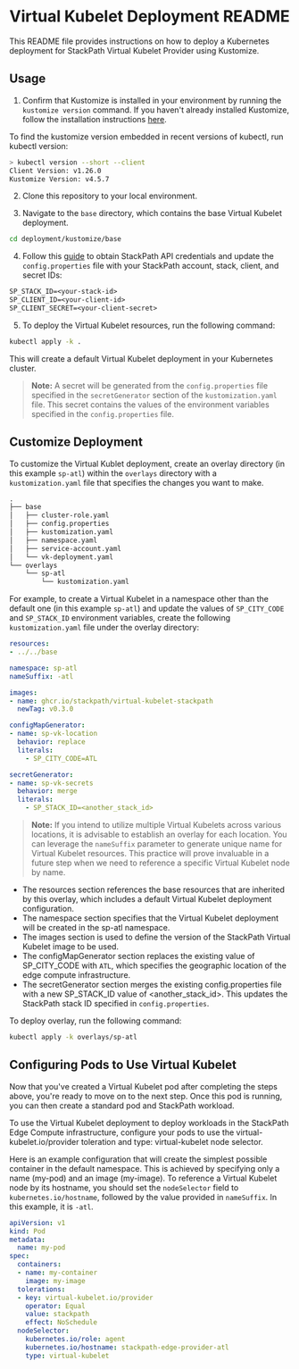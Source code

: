 # Virtual Kubelet Deployment README

This README file provides instructions on how to deploy a Kubernetes deployment for StackPath Virtual Kubelet Provider using Kustomize.

## Usage

1. Confirm that Kustomize is installed in your environment by running the `kustomize version` command. If you haven't already installed Kustomize, follow the installation instructions [here](https://kubectl.docs.kubernetes.io/installation/kustomize/).

To find the kustomize version embedded in recent versions of kubectl, run kubectl version:

```bash
> kubectl version --short --client
Client Version: v1.26.0
Kustomize Version: v4.5.7
```

2. Clone this repository to your local environment.

3. Navigate to the `base` directory, which contains the base Virtual Kubelet deployment.

```bash
cd deployment/kustomize/base
```

4. Follow this [guide](https://stackpath.dev/docs/stackpath-api-quick-start#api-credentials) to obtain StackPath API credentials and update the `config.properties` file with your StackPath account, stack, client, and secret IDs:

```txt
SP_STACK_ID=<your-stack-id>
SP_CLIENT_ID=<your-client-id>
SP_CLIENT_SECRET=<your-client-secret>
```

5. To deploy the Virtual Kubelet resources, run the following command:

```bash
kubectl apply -k .
```

This will create a default Virtual Kubelet deployment in your Kubernetes cluster.

> **Note:** A secret will be generated from the `config.properties` file specified in the `secretGenerator` section of the `kustomization.yaml` file. This secret contains the values of the environment variables specified in the `config.properties` file.

## Customize Deployment

To customize the Virtual Kublet deployment, create an overlay directory (in this example `sp-atl`) within the `overlays` directory with a `kustomization.yaml` file that specifies the changes you want to make.

```txt
.
├── base
│   ├── cluster-role.yaml
│   ├── config.properties
│   ├── kustomization.yaml
│   ├── namespace.yaml
│   ├── service-account.yaml
│   └── vk-deployment.yaml
└── overlays
    └── sp-atl
        └── kustomization.yaml
```

For example, to create a Virtual Kubelet in a namespace other than the default one (in this example `sp-atl`) and update the values of `SP_CITY_CODE` and `SP_STACK_ID` environment variables, create the following `kustomization.yaml` file under the overlay directory:

```yaml
resources:
- ../../base

namespace: sp-atl
nameSuffix: -atl

images:
- name: ghcr.io/stackpath/virtual-kubelet-stackpath
  newTag: v0.3.0

configMapGenerator:
- name: sp-vk-location
  behavior: replace
  literals:
    - SP_CITY_CODE=ATL

secretGenerator:
- name: sp-vk-secrets
  behavior: merge
  literals:
    - SP_STACK_ID=<another_stack_id>
```

> **Note:** If you intend to utilize multiple Virtual Kubelets across various locations, it is advisable to establish an overlay for each location. You can leverage the `nameSuffix` parameter to generate unique name for Virtual Kubelet resources. This practice will prove invaluable in a future step when we need to reference a specific Virtual Kubelet node by name.

- The resources section references the base resources that are inherited by this overlay, which includes a default Virtual Kubelet deployment configuration.
- The namespace section specifies that the Virtual Kubelet deployment will be created in the sp-atl namespace.
- The images section is used to define the version of the StackPath Virtual Kubelet image to be used.
- The configMapGenerator section replaces the existing value of SP_CITY_CODE with `ATL`, which specifies the geographic location of the edge compute infrastructure.
- The secretGenerator section merges the existing config.properties file with a new SP_STACK_ID value of <another_stack_id>. This updates the StackPath stack ID specified in `config.properties`.

To deploy overlay, run the following command:

```bash
kubectl apply -k overlays/sp-atl
```

## Configuring Pods to Use Virtual Kubelet

Now that you've created a Virtual Kubelet pod after completing the steps above, you're ready to move on to the next step. Once this pod is running, you can then create a standard pod and StackPath workload.

To use the Virtual Kubelet deployment to deploy workloads in the StackPath Edge Compute infrastructure, configure your pods to use the virtual-kubelet.io/provider toleration and type: virtual-kubelet node selector.

Here is an example configuration that will create the simplest possible container in the default namespace. This is achieved by specifying only a name (my-pod) and an image (my-image). To reference a Virtual Kubelet node by its hostname, you should set the `nodeSelector` field to `kubernetes.io/hostname`, followed by the value provided in `nameSuffix`. In this example, it is `-atl`.

```yaml
apiVersion: v1
kind: Pod
metadata:
  name: my-pod
spec:
  containers:
  - name: my-container
    image: my-image
  tolerations:
  - key: virtual-kubelet.io/provider
    operator: Equal
    value: stackpath
    effect: NoSchedule
  nodeSelector: 
    kubernetes.io/role: agent
    kubernetes.io/hostname: stackpath-edge-provider-atl
    type: virtual-kubelet
```
